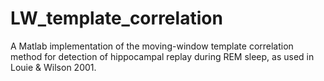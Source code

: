 # LW_template_correlation
A Matlab implementation of the moving-window template correlation method for detection of hippocampal replay during REM sleep, as used in Louie &amp; Wilson 2001.

